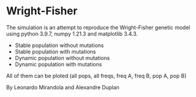 # Wright-Fisher

The simulation is an attempt to reproduce the Wright-Fisher genetic model using python 3.9.7, numpy 1.21.3 and matplotlib 3.4.3. 

- Stable population without mutations
- Stable population with mutations
- Dynamic population without mutations
- Dynamic population with mutations


All of them can be ploted (all pops, all freqs, freq A, freq B, pop A, pop B)


By Leonardo Mirandola and Alexandre Duplan
